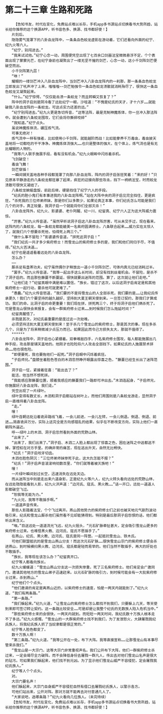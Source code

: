 # 第二十三章 生路和死路
        【告知书友，时代在变化，免费站点难以长存，手机app多书源站点切换看书大势所趋，站长给你推荐的这个换源APP，听书音色多、换源、找书都好使！】
       片刻后。
       隐隐雾气笼罩下的八卦血龙阵中，一条条血色蛟龙虚影在游动着，它们还看向外面的纪宁、纪九火等六人。
       “纪宁，别闯进去。”
       “我来试试他。”纪宁心念一动，周围便凭空出现了七百余口剑器法宝微微悬浮不定，个个表面出现了蒙蒙光芒，在纪宁身前也凝聚出了一缕无坚不摧的剑芒，心念一动，这小千剑阵剑芒便破空而出。
       小千剑阵第九层！
       “咻！”
       耀眼的一缕剑芒冲入八卦血龙阵中，当剑芒冲入八卦血龙阵内的一刹那，那一条条血色蛟龙立即发出了吼声冲了上来，嗤嗤嗤~~剑芒勉强令一条血色蛟龙溃散就消耗殆尽了，很快这一条血色蛟龙又凝聚起来。
       “什么。”纪宁惊愕，“仅仅能击溃一条蛟龙？而且转瞬又恢复了？”
       阵中的洞子启则是阴冷看了远处纪宁一眼，沙哑道：“不愧是纪氏的天才，才十六岁……就能破我八卦血龙阵的一条蛟龙。可这点实力还差的远。”
       “纪宁别闯进去。”纪九火更是急切传音，“这等法阵，最是克制神魔炼体，你一旦冲入那法阵中。就会遭到八条蛟龙围攻，它们会将你撕碎咬碎”
       “我知道。”纪宁点头。
       虽说神魔炼体流，碾压炼气流。
       可事无绝对！
       炼气流中一样有强者，比如使用小千剑阵，就能越阶而战！比如能豢养千万毒虫，毒虫披天盖地将一切都吃的干干净净。神魔炼体流强大……也只是整体的强大，在个体上，炼气流也是有无比耀眼的人物的。
       “我等六人联手施展手段，看有没有机会。”纪九火眼眸中闪烁着杀机。
       飞剑破空！
       毒虫飞舞！
       剑芒穿插！
       一瞬间铺天盖地各种手段都笼罩了向那八卦血龙阵，阵内的洞子启张狂笑着：“来的好！”只见原本平静游走的八条蛟龙都狂暴了起来，疯狂的迎接向那些攻击，挡下一柄柄法宝，时而蛟龙溃散可很快又凝结了。
       八条蛟龙蜿蜒盘旋，前赴后继，硬是挡住了纪宁六人的手段。
       “纪氏的胆小鬼们有本事进我的八卦血龙阵啊。”站在大阵中央的洞子启见完全挡住，更是疯狂，“杀死我的三位师弟师妹，那是你们以多欺少，如果论真正本事，你们纪氏怎么可能是我们几个的对手。真正较量，我洞子启一个就能将你们全部灭杀！”
       八卦血龙阵外，纪九火、影婆婆、老仆阿醒、纪一川、纪留真、纪宁六人正为这大阵威力震惊。
       “厉害。”纪九火传音道，“虽然早听说洞子启这八卦血龙阵厉害，可从未交手过，现在看来，这阵内的八条蛟龙，每一条蛟龙都能媲美一名紫府圆满修士。八条联合起来……威力实在太惊人了，就我们六个想要杀死他，怕得死上两三个。”
       “做什么事不冒险？”影婆婆传音道，“拼死这洞子启！”
       “我们纪氏一共才多少紫府修士！而雪龙山的紫府修士多的是，我们和他们同归于尽，不值得。”纪九火否决道。。
       纪宁也是遥遥看着远处的八卦血龙阵。
       怎么办？
       ……
       厮杀足有盏茶功夫，纪宁虽然偶尔才释放出一道小千剑阵剑芒，可体内真元已经消耗过半。
       “罢手。”纪九火传音道，“我等一起出手这么长时间，却没有找到丝毫机会。不冒险，是杀不了洞子启的。而且那些藤蔓不断蔓延，很快就要出迷阵的范围。算了，这次就让他们走吧。”
       “让他们走？”纪留真眼中满是难以置信，“族长，错过了这次，以后这洞子启肯定是和其他紫府修士一起行动，要杀他可就更难了。”
       “愚蠢。”纪九火传音怒道，“我们要的不是将雪龙山的人全部杀死，我们要的是……让我纪氏传承更久！我们六个要坚持的越久越好，坚持到大夏王朝天使到来。一旦签订契约，那我们才算成功。我们的命，比洞子启的命更重要！我们现在拼，拼死两三个，终于将洞子启他们俩杀死了。可是雪龙山很快会来报复，会有一群紫府修士过来……到时候我们怎么拖延时间？”
       纪留真醒悟了。
       杀戮是其次，对纪氏最重要的是度过这一次劫难。
       必须坚持活到大夏王朝天使到来！至于杀几个雪龙山的紫府修士，那是其次的事。现在多杀几个，只是为了将来稍微减少点压力而已。如果因此而令己方损失太大，那就不值得了。
       ******
       八卦血龙阵中，洞子启也心紧绷着。双拳难敌四手，六名紫府修士围攻，每人都能施展出几种手段，攻击那是铺天盖地的。他刚才也险险将六人攻击全部挡下。如果纪氏的人施展禁术拼命……他也很危险。
       “即便要死，我也要拖他们一起死。”洞子启眼中闪烁着疯狂。
       “子启师兄。”盘膝坐着脸色苍白的木泗忽然睁开眼露出惊喜之色，“藤蔓已经生长出了迷阵范围。”
       洞子启一怔，紧接着狂喜：“能出去了？”
       能活，他当然不想死拼。
       “我能感应那藤蔓位置，顺着我感应的藤蔓我们一路即可冲出去。”木泗连起身，“子启师兄，你施展好八卦血龙阵，我们走。”
       凭空出现了一片绿叶。
       绿叶变得有数丈长，木泗和洞子启都站在树叶上，而他们周围则是八条蛟龙游走，显然洞子启一直维持着八卦血龙阵。
       “走。”
       嗖！
       绿叶连朝远处沿着诡异路线飞着，一会儿前进，一会儿左转，一会儿倒退。倒退、倒退、前进……简直诡异万分。实际上这完全是方向感错乱的结果，似乎在不断改变方向，实际上他们一直朝阵外逼近。
       呼~~绿叶上的木泗、洞子启忽然看到外面的荒野山林。
       “出来了。”
       “出来了，我们出来了。”洞子启、木泗二人脸上都出现了惊喜之色，困在迷阵之中逃都逃不掉，掌控权在对方手里。的确非常的痛苦，现在逃出升天，自然无比畅快。
       “纪氏！”洞子启咬牙切齿。
       木泗也脸色阴沉：“三位师弟师妹惨死于此，这大仇怎能不报？”
       “纪氏！”洞子启声音滚滚响彻数百里，“你们就等着被灭族吧！”
       嗖！
       一片绿叶瞬间划过长空，迅速消失在远处天边。
       而从迷阵当中则是走出来六道身影，正是纪九火等六人，纪九火转头看向远处的荒野山林，在远处隐隐能看到人影，纪九火洪声道：“边河氏、寇氏、黑火教……”话一开口，远处一道道人影都破空飞过。
       “恕我等无能为力。”
       “九火兄，我等不敢插手啊。”
       一道道声音传来。
       那些人影踏着法宝，个个飞过离开。燕山其他势力的紫府修士们之前也被天地元气剧烈波动吸引来，纪氏和雪龙山厮杀他们虽然看不见却能猜得到。特别是最后那洞子启怨恨的话，他们都听出来含义。
       “唉。”目送远处一道道流光飞远，纪九火摇头，“元石矿脉牵扯甚大，定会吸引雪龙山更多的紫府修士过来。也难怪黑火教、边河氏、寇氏不愿插手了。”
       在燕山，纪氏、黑火教、边河氏、寇氏是同一阵营。一起抵抗雪龙山、铁木氏。
       可他们联盟抵抗的是雪龙山燕山分支！而这次元石矿脉……很快雪龙山宗门的紫府修士便会杀进燕山，到时候横扫黑火教、边河氏、寇氏都是轻而易举的。他们当然不敢插手，再大的好处也不敢插手。
       “族长，我等现在该怎么办？”纪留真开口。
       纪宁等人都看向族长。
       纪九火缓缓道：“雪龙山燕山分支这一次损失惨重，死了三名紫府修士。他们肯定会广邀同门，邀请其他地方的雪龙山弟子迅速赶来。以元石矿脉的吸引力，到时候可能会有一大批紫府修士过来，杀到燕山。”
       纪宁他们个个点头。
       “他们邀请的肯定是离燕山近的，以紫府修士的速度，怕是一两天内就能到了。”纪九火道，“我们有两条路。”
       “第一条路。”
       “我们躲起来。”纪九火道，“让雪龙山的紫府修士怎么都找不到我们，只要躲上几天，等天使到来即可签订转让契约。这一条路比较安全……可是却是让我整个纪氏的无数族人陷入危机当中。”
       “那些紫府修士来的会很快，一两天内就到。而短短一两天时间，我纪氏数十万族人根本走不了多远。”纪九火感慨，“雪龙山的一大群紫府修士找不到我们，为了发泄怒火，大肆屠戮我纪氏族人，将我纪氏族人抓了当奴隶都是很正常的。”
       纪宁等人脸色都变了。
       数十万族人啊！
       “第二条路。”纪九火道，“我等公开在一处，布下大阵。我等直接宣称……让那雪龙山有本事尽管来杀我们。”
       “雪龙山是一大宗门，这等大宗门非常重视声名。我们公开布下大阵，他们一群紫府修士杀过来，一定会竭尽全力破阵。而不会降低身份去屠戮一群凡人，传出去对他们雪龙山名声是很大的玷污。可如果我们躲起来，他们找不到元凶。为了显示他们雪龙山威严不容侵犯，定会屠戮我纪氏族人。”
       纪宁等人个个点头。
       对。
       大宗门要名声！
       他们躲起来，大宗门自身威严不容侵犯自然有借口去屠戮纪氏族人，以警示各方。
       可他们站出来，公开对阵。那对方就不能再去对付普通凡人了。
       “大家说吧，选哪条路？”纪九火看向几位族人。（未完待续）
       【告知书友，时代在变化，免费站点难以长存，手机app多书源站点切换看书大势所趋，站长给你推荐的这个换源APP，听书音色多、换源、找书都好使！】